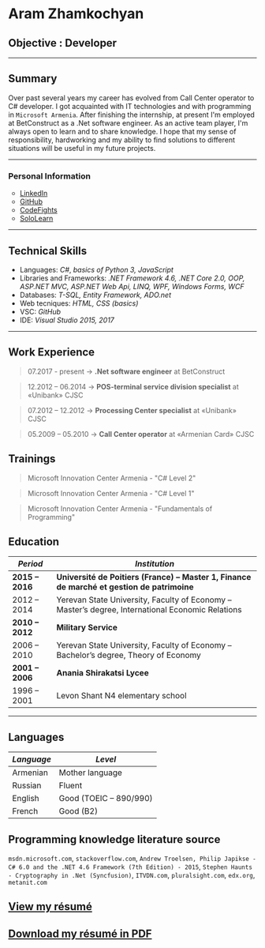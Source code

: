 # Aram Zhamkochyan

## Objective : Developer

<hr width="100%" size="10" color="blue"/>

## Summary
Over past several years my career has evolved from Call Center operator to C# developer. I got acquainted with IT technologies and with programming in `Microsoft Armenia`. After finishing the internship, at present I'm employed at BetConstruct as a .Net software engineer. As an active team player, I'm always open to learn and to share knowledge. I hope that my sense of responsibility, hardworking and my ability to find solutions to different situations will be useful in my future projects.

---------------------------------------------------------------------------------------------------------------------------------------
<h3>Personal Information</h3>
<ul type="circle">
  <li><a href="https://www.linkedin.com/in/aram-zhamkochyan/">LinkedIn</a></li>
  <li><a href="https://github.com/aramzham">GitHub</a></li>
  <li><a href="https://codefights.com/profile/kacap1707">CodeFights</a></li>
  <li><a href="https://www.sololearn.com/Profile/1992269">SoloLearn</a></li>
</ul>

----------------------------------------------------------------------------------------------------------------------------------------
## Technical Skills
* Languages: *C#*, *basics of Python 3, JavaScript*
* Libraries and Frameworks: *.NET Framework 4.6, .NET Core 2.0, OOP, ASP.NET MVC, ASP.NET Web Api, LINQ, WPF, Windows Forms, WCF*
* Databases: *T-SQL, Entity Framework, ADO.net*
* Web tecniques: *HTML, CSS (basics)*
* VSC: *GitHub*
* IDE: *Visual Studio 2015, 2017*

---------------------------------------------------------------------------------------------------------------------------------------
## Work Experience
> 07.2017 - present  ->    **.Net software engineer** at BetConstruct

> 12.2012 – 06.2014  ->    **POS-terminal service division specialist** at «Unibank» CJSC

> 07.2012 – 12.2012  ->    **Processing Center specialist** at «Unibank» CJSC

> 05.2009 – 05.2010  ->    **Call Center operator** at «Armenian Card» CJSC 

## Trainings
> Microsoft Innovation Center Armenia - "C# Level 2"

> Microsoft Innovation Center Armenia - "C# Level 1"

> Microsoft Innovation Center Armenia - "Fundamentals of Programming"

## Education

_Period_ | _Institution_
---------|---------------
**2015 – 2016**|**Université de Poitiers (France) – Master 1, Finance de marché et gestion de patrimoine**
2012 – 2014|Yerevan State University, Faculty of Economy – Master’s degree, International Economic Relations
**2010 – 2012**|**Military Service**
2006 – 2010|Yerevan State University, Faculty of Economy – Bachelor’s degree, Theory of Economy
**2001 – 2006**|**Anania Shirakatsi Lycee**
1996 – 2001|Levon Shant N4 elementary school
----------------------------------------------------------------------------------------------------------------------------------------

## Languages
*Language*|*Level*
----------|-------
Armenian|Mother language
Russian|Fluent
English|Good (TOEIC – 890/990)
French|Good (B2)

## Programming knowledge literature source
`msdn.microsoft.com`, `stackoverflow.com`, `Andrew Troelsen, Philip Japikse - C# 6.0 and the .NET 4.6 Framework (7th Edition) - 2015`, `Stephen Haunts - Cryptography in .Net (Syncfusion)`, `ITVDN.com`,  `pluralsight.com`, `edx.org`, `metanit.com`

## [View my résumé](https://github.com/aramzham/My-CV/blob/master/Aram%20CV%20in%20english%20190717.pdf)
<html>
<h2><a href = "https://github.com/aramzham/My-CV/raw/master/Aram%20CV%20in%20english%20190717.pdf">Download my résumé in PDF</a></h2>
</html>
